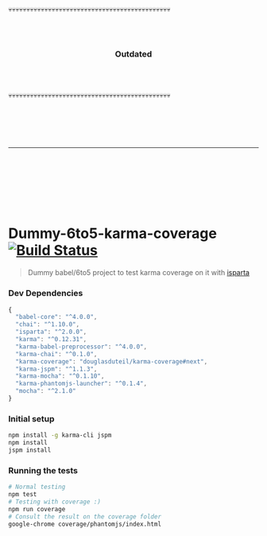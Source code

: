 :skull::skull::skull::skull::skull::skull::skull::skull::skull::skull::skull::skull::skull::skull::skull::skull::skull::skull::skull::skull::skull::skull::skull::skull::skull::skull::skull::skull::skull::skull::skull::skull::skull::skull::skull::skull::skull::skull::skull::skull::skull::skull::skull::skull::skull:

<br>
<br>

<h3 align=center>Outdated</h3>

<br>
<br>

:skull::skull::skull::skull::skull::skull::skull::skull::skull::skull::skull::skull::skull::skull::skull::skull::skull::skull::skull::skull::skull::skull::skull::skull::skull::skull::skull::skull::skull::skull::skull::skull::skull::skull::skull::skull::skull::skull::skull::skull::skull::skull::skull::skull::skull:

<br>
<br>
<br>
<br>

<hr>

<br>
<br>
<br>
<br>
<br>
<br>

# Dummy-6to5-karma-coverage [![Build Status][travis-image]][travis-url]

> Dummy babel/6to5  project to test karma coverage on it with [isparta](https://github.com/douglasduteil/isparta)

### Dev Dependencies

```js
{
  "babel-core": "^4.0.0",
  "chai": "^1.10.0",
  "isparta": "^2.0.0",
  "karma": "^0.12.31",
  "karma-babel-preprocessor": "^4.0.0",
  "karma-chai": "^0.1.0",
  "karma-coverage": "douglasduteil/karma-coverage#next",
  "karma-jspm": "^1.1.3",
  "karma-mocha": "^0.1.10",
  "karma-phantomjs-launcher": "^0.1.4",
  "mocha": "^2.1.0"
}
```

### Initial setup

```bash
npm install -g karma-cli jspm
npm install
jspm install
```

### Running the tests

```sh
# Normal testing
npm test
# Testing with coverage :)
npm run coverage
# Consult the result on the coverage folder
google-chrome coverage/phantomjs/index.html
```

[travis-url]: http://travis-ci.org/douglasduteil/dummy-6to5-karma-coverage
[travis-image]: http://travis-ci.org/douglasduteil/dummy-6to5-karma-coverage.svg?branch=master
